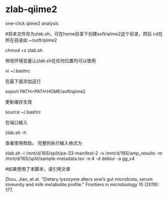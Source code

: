 # zlab-qiime2
one-click qiime2 analysis 

#将本文件存为zlab.sh，可在home目录下创建soft/qiime2这个目录，然后
cd在所在目录如 ~/soft/qiime2

chmod +x zlab.sh

修改环境变量让zlab.sh在任何位置均可以使用

vi ~/.bashrc

在最下面添加这行

export PATH=$PATH:$HOME/soft/qiime2

更新缓存生效

source ~/.bashrc

在端口输入

zlab.sh -h

查看使用帮助。
完整的执行输入格式为

zlab.sh 
-i /mnt/d/16S/split/pe-33-manifest-2 
-o /mnt/d/16S/amp_results 
-m /mnt/d/16S/split/sample-metadata.tsv 
-n 4 
-d deblur 
-a gg_v4


#如果使用了本脚本，请引用文章

Zhou, Jian, et al. "Dietary lysozyme alters sow’s gut microbiota, serum immunity and milk metabolite profile." Frontiers in microbiology 10 (2019): 177.
